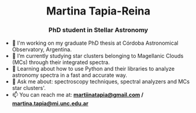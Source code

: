 <h1 align="center"> Martina Tapia-Reina </h1>
<h3 align="center">PhD student in Stellar Astronomy</h3>


- 🔭 I'm working on my graduate PhD thesis at Córdoba Astronomical Observatory, Argentina.
- 🌱 I’m currently studying star clusters belonging to Magellanic Clouds (MCs) through their integrated spectra.
- 📝 Learning about how to use Python and their libraries to analyze astronomy spectra in a fast and accurate way.
- 💬 Ask me about: spectroscopy techniques, spectral analyzers and MCs star clusters'.
- 📫 You can reach me at: **martiinatapia@gmail.com / martina.tapia@mi.unc.edu.ar**



